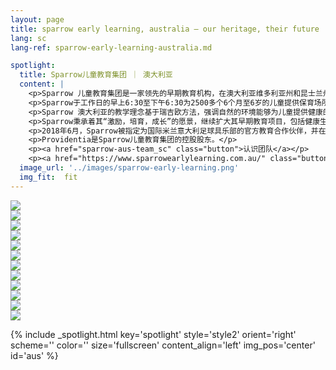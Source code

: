```yaml
---
layout: page
title: sparrow early learning, australia — our heritage, their future | providentia education | hong kong
lang: sc
lang-ref: sparrow-early-learning-australia.md

spotlight:
  title: Sparrow儿童教育集团 ｜ 澳大利亚
  content: |
    <p>Sparrow 儿童教育集团是一家领先的早期教育机构，在澳大利亚维多利亚州和昆士兰州设有31个早期儿童保育中心。</p>
    <p>Sparrow于工作日的早上6:30至下午6:30为2500多个6个月至6岁的儿童提供保育场所。</p>
    <p>Sparrow 澳大利亚的教学理念基于瑞吉欧方法，强调自然的环境能够为儿童提供健康的环境和发展。</p>
    <p>Sparrow秉承着其“激励，培育，成长”的愿景，继续扩大其早期教育项目，包括健康生活方面的活动，如由国际米兰学院教练提供的足球课程。</p>
    <p>2018年6月，Sparrow被指定为国际米兰意大利足球具乐部的官方教育合作伙伴，并在昆士兰州推出澳大利亚国际学院。 澳大利亚国际米兰足球学院于学校放假期间在昆士兰州的Sparrow中心提供每周的足球训练课程和足球训练营。</p>
    <p>Providentia是Sparrow儿童教育集团的控股股东。</p>
    <p><a href="sparrow-aus-team_sc" class="button">认识团队</a></p>
    <p><a href="https://www.sparrowearlylearning.com.au/" class="button">前往网站</a></p>
  image_url: '../images/sparrow-early-learning.png'
  img_fit:  fit
---
```

<section class="spotlight mostscreen style6 invert orient-center content-align-center onscroll-image-fade-in">
  <!-- slider -->
  <div class="swiper-container">
    <!-- Additional required wrapper -->
    <div class="swiper-wrapper">
        <!-- Slides -->
      <div class="swiper-slide"><img src = '../images/gallery/au/Sparrow Web Res-44.jpg'></div>
      <div class="swiper-slide"><img src = '../images/gallery/au/Sparrow Web Res-46.jpg'></div>
      <div class="swiper-slide"><img src = '../images/gallery/au/Sparrow Web Res-58.jpg'></div>
      <div class="swiper-slide"><img src = '../images/gallery/au/Sparrow Web Res-67.jpg'></div>
      <div class="swiper-slide"><img src = '../images/gallery/au/Sparrow Web Res-73.jpg'></div>
      <div class="swiper-slide"><img src = '../images/gallery/au/Sparrow Web Res-107.jpg'></div>
      <div class="swiper-slide"><img src = '../images/gallery/au/Sparrow Web Res-135.jpg'></div>
      <div class="swiper-slide"><img src = '../images/gallery/au/Sparrow Web Res-170.jpg'></div>
      <div class="swiper-slide"><img src = '../images/gallery/au/Sparrow Web Res-180.jpg'></div>
      <div class="swiper-slide"><img src = '../images/gallery/au/Sparrow Web Res-235.jpg'></div>
      <div class="swiper-slide"><img src = '../images/gallery/au/Sparrow Web Res-260.jpg'></div>
      <div class="swiper-slide"><img src = '../images/gallery/au/Sparrow Web Res-261.jpg'></div>
    </div>
    <!-- Add Pagination -->
    <div class="swiper-pagination"></div>
    <!-- Add Arrows -->
    <div class="swiper-button-next"></div>
    <div class="swiper-button-prev"></div>
  </div>
</section>

{% include _spotlight.html key='spotlight' style='style2' orient='right' scheme='' color='' size='fullscreen' content_align='left' img_pos='center' id='aus' %}